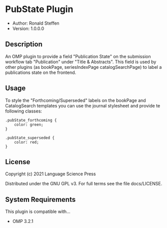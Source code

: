 # PubState Plugin

- Author: Ronald Steffen
- Version: 1.0.0.0

## Description

An OMP plugin to provide a field "Publication State" on the submission workflow tab "Publication" under "Title & Abstracts". This field is used by other plugins (as bookPage, seriesIndexPage catalogSearchPage) to label a publications state on the frontend.

## Usage

To style the "Forthcoming/Superseded" labels on the bookPage and CatalogSearch templates you can use the journal stylesheet and provide te following classes:

    .pubState_forthcoming {
        color: green;
    }

    .pubState_superseded {
        color: red;
    }

## License

Copyright (c) 2021 Language Science Press

Distributed under the GNU GPL v3. For full terms see the file docs/LICENSE.

## System Requirements

This plugin is compatible with...

- OMP 3.2.1
